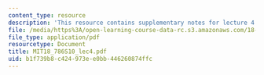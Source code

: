 ```yaml
---
content_type: resource
description: 'This resource contains supplementary notes for lecture 4. '
file: /media/https%3A/open-learning-course-data-rc.s3.amazonaws.com/18-786-topics-in-algebraic-number-theory-spring-2010/b1f739b8c424973ee0bb446260874ffc_MIT18_786S10_lec4.pdf
file_type: application/pdf
resourcetype: Document
title: MIT18_786S10_lec4.pdf
uid: b1f739b8-c424-973e-e0bb-446260874ffc
---
```

